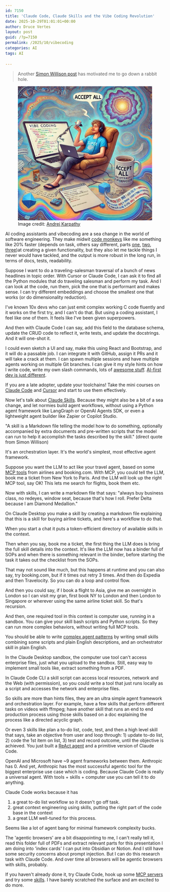 ```yaml
---
id: 7150
title: 'Claude Code, Claude Skills and the Vibe Coding Revolution'
date: 2025-10-29T01:01:01+00:00
author: Druce Vertes
layout: post
guid: /?p=7150
permalink: /2025/10/vibecoding
categories: AI
tags: AI

---
```


> Another [Simon Willison post](https://simonwillison.net/2025/Oct/16/claude-skills/) has motivated me to go down a rabbit hole.

<figure>
  <img src="/assets/2025/karpathy.jpeg"
  alt="Vibecoding, by Andrej Karpathy.">
  <figcaption>Image credit: <a href="https://twitter.com/karpathy">Andrej Karpathy</a></figcaption>
</figure>

<!--more-->

AI coding assistants and vibecoding are a sea change in the world of software engineering. They make midwit [code monkeys](https://www.youtube.com/watch?v=qYodWEKCuGg) like me something like 20% faster (depends on task, others say different, parts [one](https://arxiv.org/abs/2302.06590), [two](https://economics.mit.edu/sites/default/files/inline-files/draft_copilot_experiments.pdf), [three](https://arxiv.org/abs/2507.09089))at creating a given functionality, but they also let me tackle things I never would have tackled, and the output is more robust in the long run, in terms of docs, tests, readability.

Suppose I want to do a traveling-salesman traversal of a bunch of news headlines in topic order. With Cursor or Claude Code, I can ask it to find all the Python modules that do traveling salesman and perform my task. And I can look at the code, run them, pick the one that is performant and makes sense. I can try different embeddings and choose the smallest one that works (or do dimensionality reduction).

I've known 10x devs who can just emit complex working C code fluently and it works on the first try, and I can't do that. But using a coding assistant, I feel like one of them. It feels like I've been given superpowers.

And then with Claude Code I can say, add this field to the database schema, update the CRUD code to reflect it, write tests, and update the docstrings. And it will one-shot it.

I could even sketch a UI and say, make this using React and Bootstrap, and it will do a passable job. I can integrate it with GitHub, assign it PRs and it will take a crack at them. I can spawn multiple sessions and have multiple agents working on multiple Git branches. I can give it my style hints on how I write code, write my own slash commands, lots of [awesome stuff](https://github.com/hesreallyhim/awesome-claude-code).  [AI-first dev is just different](https://creatoreconomy.so/p/inside-claude-code-how-an-ai-native-actually-works-cat-wu).

If you are a late adopter, update your toolchains! Take the mini courses on [Claude Code](https://learn.deeplearning.ai/courses/claude-code-a-highly-agentic-coding-assistant/lesson/66b35/introduction) and [Cursor](https://cursor.com/en-US/learn) and start to use them effectively.

Now let's talk about [Claude Skills](https://www.anthropic.com/news/skills). Because they might also be a bit of a sea change, and let normies build agent workflows, without using a Python agent framework like LangGraph or OpenAI Agents SDK, or even a lightweight agent builder like Zapier or Copilot Studio.

"A skill is a Markdown file telling the model how to do something, optionally accompanied by extra documents and pre-written scripts that the model can run to help it accomplish the tasks described by the skill." (direct quote from Simon Willison)

It's an orchestration layer. It's the world's simplest, most effective agent framework.

Suppose you want the LLM to act like your travel agent, based on some [MCP tools](https://www.anthropic.com/news/model-context-protocol) from airlines and booking.com. With MCP, you could tell the LLM, book me a ticket from New York to Paris. And the LLM will look up the right MCP tool, say OK! This lets me search for flights, book them etc.

Now with skills, I can write a markdown file that says: "always buy business class, no redeyes, window seat, because that's how I roll. Prefer Delta because I am Diamond Medallion."

On Claude Desktop you make a skill by creating a markdown file explaining that this is a skill for buying airline tickets, and here's a workflow to do that.

When you start a chat it puts a token-efficient directory of available skills in the context.

Then when you say, book me a ticket, the first thing the LLM does is bring the full skill details into the context. It's like the LLM now has a binder full of SOPs and when there is something relevant in the binder, before starting the task it takes out the checklist from the SOPs.

That may not sound like much, but this happens at runtime and you can also say, try booking.com, but if it times out retry 3 times. And then do Expedia and then Travelocity. So you can do a loop and control flow.

And then you could say, if I book a flight to Asia, give me an overnight in London so I can visit my gran, first book NY to London and then London to Singapore or wherever using the same airline ticket skill. So that's recursion.

And then, one required tool in this context is computer use, running in a sandbox. You can give your skill bash scripts and Python scripts. So they can run more complex behaviors, without writing full MCP tools.

You should be able to write [complex agent patterns](https://druce.ai/2025/05/agent_engineering) by writing small skills combining some scripts and plain English descriptions, and an orchestrator skill in plain English.

In the Claude Desktop sandbox, the computer use tool can't access enterprise files, just what you upload to the sandbox. Still, easy way to implement small tools like, extract something from a PDF.

In Claude Code CLI a skill script can access local resources, network and the Web (with permission), so you could write a tool that just runs locally as a script and accesses the network and enterprise files.

So skills are more than hints files, they are an ultra simple agent framework and orchestration layer. For example, have a few skills that perform different tasks on videos with ffmpeg; have another skill that runs an end to end production process using those skills based on a doc explaining the process like a directed acyclic graph.

Or even 3 skills like plan a to-do list, code, test, and then a high level skill that says, take an objective from user and loop through: 1) update to-do list, 2) code the 1st item on list, 3) test and record outcome, until the objective is achieved. You just built a [ReAct agent](https://simonwillison.net/2025/Sep/18/agents/) and a primitive version of Claude Code.

OpenAI and Microsoft have ~9 agent frameworks between them. Anthropic has 0. And yet, Anthropic has the most successful agentic tool for the biggest enterprise use case which is coding. Because Claude Code is really a universal agent. With tools + skills + computer use you can tell it to do anything.

Claude Code works because it has
   1) a great to-do list workflow so it doesn't go off task.
   2) great context engineering using skills, putting the right part of the code base in the context
   3) a great LLM well-tuned for this process.
   
Seems like a lot of agent bang for minimal framework complexity bucks.

The 'agentic browsers' are a bit disappointing to me, I can't really tell it, read this folder full of PDFs and extract relevant parts for this presentation I am doing into 'index cards' I can put into Obsidian or Notion. And I still have some security concerns about prompt injection. But I can do this research task with Claude Code. And over time all browsers will be agentic browsers with skills, probably.

If you haven't already done it, try Claude Code, hook up some [MCP servers](https://mcpmarket.com/categories/developer-tools) and try some [skills](https://github.com/anthropics/skills). I have barely scratched the surface and am excited to do more.
